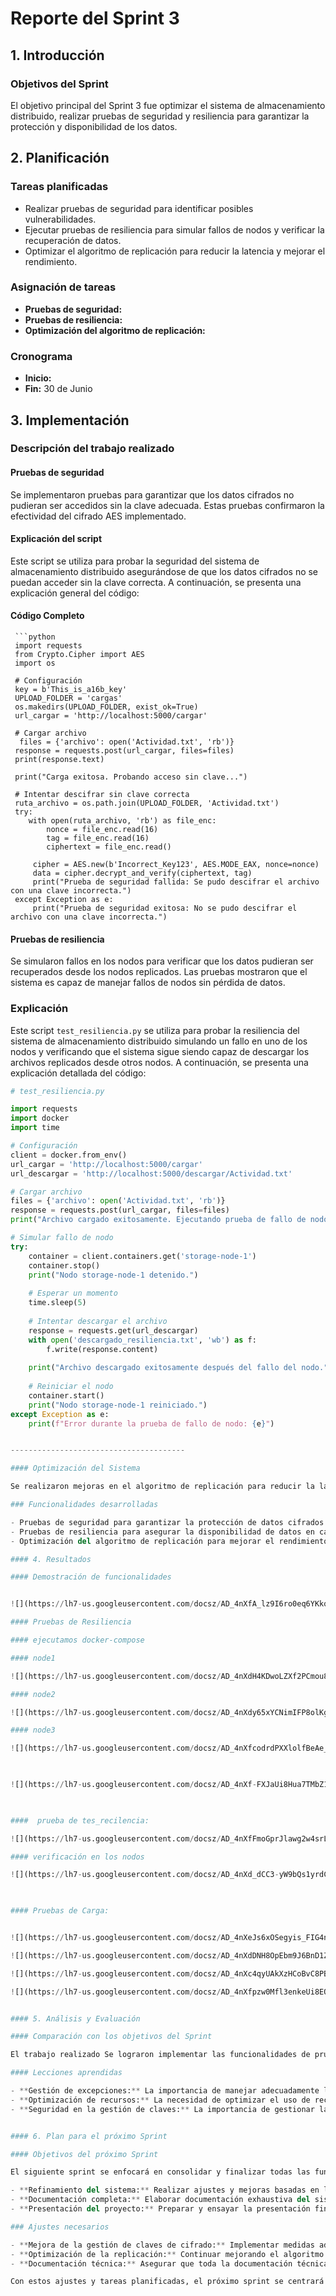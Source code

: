 
# Reporte del Sprint 3

## 1. Introducción

### Objetivos del Sprint

El objetivo principal del Sprint 3 fue optimizar el sistema de almacenamiento distribuido, realizar pruebas de seguridad y resiliencia para garantizar la protección y disponibilidad de los datos.
## 2. Planificación

### Tareas planificadas

- Realizar pruebas de seguridad para identificar posibles vulnerabilidades.
- Ejecutar pruebas de resiliencia para simular fallos de nodos y verificar la recuperación de datos.
- Optimizar el algoritmo de replicación para reducir la latencia y mejorar el rendimiento.

### Asignación de tareas

- **Pruebas de seguridad:** 
- **Pruebas de resiliencia:** 
- **Optimización del algoritmo de replicación:** 

### Cronograma

- **Inicio:** 
- **Fin:** 30 de Junio

## 3. Implementación

### Descripción del trabajo realizado

#### Pruebas de seguridad
Se implementaron pruebas para garantizar que los datos cifrados no pudieran ser accedidos sin la clave adecuada. Estas pruebas confirmaron la efectividad del cifrado AES implementado.

#### Explicación del script

Este script se utiliza para probar la seguridad del sistema de almacenamiento distribuido asegurándose de que los datos cifrados no se puedan acceder sin la clave correcta. A continuación, se presenta una explicación general del código:

#### Código Completo

     ```python
     import requests
     from Crypto.Cipher import AES
     import os

     # Configuración
     key = b'This_is_a16b_key'
     UPLOAD_FOLDER = 'cargas'
     os.makedirs(UPLOAD_FOLDER, exist_ok=True)
     url_cargar = 'http://localhost:5000/cargar'

     # Cargar archivo
      files = {'archivo': open('Actividad.txt', 'rb')}
     response = requests.post(url_cargar, files=files)
     print(response.text)

     print("Carga exitosa. Probando acceso sin clave...")

     # Intentar descifrar sin clave correcta
     ruta_archivo = os.path.join(UPLOAD_FOLDER, 'Actividad.txt')
     try:
        with open(ruta_archivo, 'rb') as file_enc:
            nonce = file_enc.read(16)
            tag = file_enc.read(16)
            ciphertext = file_enc.read()
    
         cipher = AES.new(b'Incorrect_Key123', AES.MODE_EAX, nonce=nonce)
         data = cipher.decrypt_and_verify(ciphertext, tag)
         print("Prueba de seguridad fallida: Se pudo descifrar el archivo con una clave incorrecta.")
     except Exception as e:
         print("Prueba de seguridad exitosa: No se pudo descifrar el archivo con una clave incorrecta.")



#### Pruebas de resiliencia

Se simularon fallos en los nodos para verificar que los datos pudieran ser recuperados desde los nodos replicados. Las pruebas mostraron que el sistema es capaz de manejar fallos de nodos sin pérdida de datos.

### Explicación 

Este script `test_resiliencia.py` se utiliza para probar la resiliencia del sistema de almacenamiento distribuido simulando un fallo en uno de los nodos y verificando que el sistema sigue siendo capaz de descargar los archivos replicados desde otros nodos. A continuación, se presenta una explicación detallada del código:

```python
# test_resiliencia.py

import requests
import docker
import time

# Configuración
client = docker.from_env()
url_cargar = 'http://localhost:5000/cargar'
url_descargar = 'http://localhost:5000/descargar/Actividad.txt'

# Cargar archivo
files = {'archivo': open('Actividad.txt', 'rb')}
response = requests.post(url_cargar, files=files)
print("Archivo cargado exitosamente. Ejecutando prueba de fallo de nodo...")

# Simular fallo de nodo
try:
    container = client.containers.get('storage-node-1')
    container.stop()
    print("Nodo storage-node-1 detenido.")
    
    # Esperar un momento
    time.sleep(5)
    
    # Intentar descargar el archivo
    response = requests.get(url_descargar)
    with open('descargado_resiliencia.txt', 'wb') as f:
        f.write(response.content)
    
    print("Archivo descargado exitosamente después del fallo del nodo.")
    
    # Reiniciar el nodo
    container.start()
    print("Nodo storage-node-1 reiniciado.")
except Exception as e:
    print(f"Error durante la prueba de fallo de nodo: {e}")


---------------------------------------

#### Optimización del Sistema

Se realizaron mejoras en el algoritmo de replicación para reducir la latencia y el tiempo de recuperación de datos. Se verificó que los datos se replicaran en tiempo real en todos los nodos.

### Funcionalidades desarrolladas

- Pruebas de seguridad para garantizar la protección de datos cifrados.
- Pruebas de resiliencia para asegurar la disponibilidad de datos en caso de fallos de nodo.
- Optimización del algoritmo de replicación para mejorar el rendimiento.

#### 4. Resultados

#### Demostración de funcionalidades


![](https://lh7-us.googleusercontent.com/docsz/AD_4nXfA_lz9I6ro0eq6YKkqTt8JMvaafec7Ntj6fU8mDVKniwx-QWfBPgJx4dHeqL9Xx9cBTeCeAhpBybLznXal31fzEGJl62dbu6SNO-iOlBA-HLI3hy_STbAyqkX9pcKr7KJNwWHVZpCsBFoEkPIrg44cdjo?key=nQL0RT6dNr_BeWtx8fgyhA)

#### Pruebas de Resiliencia

#### ejecutamos docker-compose 

#### node1

![](https://lh7-us.googleusercontent.com/docsz/AD_4nXdH4KDwoLZXf2PCmou8N-wpk8BXpX-dpKweq77nV58K_Ou3T6RfGdx_xioHBPinArSglmpnj0P0HTsdoEaKywOA1-rlE_PFEgKSGeKyys1jEYu22OggnHbc4ppL8Kn0LO7jikcDIgOdsWeOAU4uwyApVD5U?key=nQL0RT6dNr_BeWtx8fgyhA)

#### node2

![](https://lh7-us.googleusercontent.com/docsz/AD_4nXdy65xYCNimIFP8olKgo5TZeH6laWYGV89kPxpZxUw9kC36TfdVHl_5gmXeDmqVy8rkTp-x8pY_3TB1lFRaEkD07vFGcsml9koMXIwZZGfp2UHJfkDY9RQHwrGaIDIL6JV9LqppeEl85fxFaR-knhx9g84S?key=nQL0RT6dNr_BeWtx8fgyhA)

#### node3

![](https://lh7-us.googleusercontent.com/docsz/AD_4nXfcodrdPXXlolfBeAe_vYTy1-QPIg5Wa2CIaejhruXgsTG8XKGV0YlYIiB6RWTULaNjgbxGk0dFJ7KzpFNc54ZNQZBd8QYnujKA7ffToVdTlLbj63DTmpHcIGBZiMeBOTbOg49G3jmgWs4BIxhPYcmKegma?key=nQL0RT6dNr_BeWtx8fgyhA)

  

![](https://lh7-us.googleusercontent.com/docsz/AD_4nXf-FXJaUi8Hua7TMbZ1hmOXhAa9ZiKyhPu9Oy2chBdghQsW-BEW-Xn3pKfEOo4pD3zw5vqLgBtWr1hSV8e_3pfhnsstZnQs1yzpYPRCsZen_zKHFUs8pzs75P-q0iDYWCBd1ICev53CW315R_NLRuoBdQQ?key=nQL0RT6dNr_BeWtx8fgyhA)

  

####  prueba de tes_recilencia:

![](https://lh7-us.googleusercontent.com/docsz/AD_4nXfFmoGprJlawg2w4srL3RHF2aM3T1bbBsNWaDMh1M0nvC2UtZ2gO0YlgjAcpJavN9J2uf_pQHF-rKQHD6C79v_6ZjpMvpT_Bs-qvhaYIWNDiOwjNvF_vwptetgBsDWIirUnfhS_lIL8_QhW_U2oOPOcRwA?key=nQL0RT6dNr_BeWtx8fgyhA)

#### verificación en los nodos

![](https://lh7-us.googleusercontent.com/docsz/AD_4nXd_dCC3-yW9bQs1yrdCTfx22IaJVZdoWWJsUG4v0nLexiHgBHHNTc1geqCchJwjg3pvaeUt1ZG4Ry8fvATAo6Qhr7ePaTewfpCOCdd8B7e3Y5q3QXaQwc8yc8BHPXfDaWIE3qJDUDKRbdw_g8fMly5I55vC?key=nQL0RT6dNr_BeWtx8fgyhA)

  

#### Pruebas de Carga:


![](https://lh7-us.googleusercontent.com/docsz/AD_4nXeJs6xOSegyis_FIG4nx14mzKqZm1_rhTUCdpUFsauws0-2Pfj5Vf3lmrmWJpW-GOIICbZh2_Tykgm_Hdw_yax3MvFMtrIFoLRGIvXove-SvGKDrQZ_mg5Ml9bFETTmv4LIeQ3SNg-72NsuKzIpPhW5C44?key=nQL0RT6dNr_BeWtx8fgyhA)

![](https://lh7-us.googleusercontent.com/docsz/AD_4nXdDNH8OpEbm9J6BnD1ZKKk_HdPxYPeqGba_JpRBGr8U2SQ5cZDPTyVm6aFCHKQCtV5yTH7MJYvYWFWNaQHZU2cBIaDwTKWaaIGjCXjnB34Iuwe5yCPBpwywcmFt2UMd0wAZN0woofNynMv9pZ1khWMC9OLX?key=nQL0RT6dNr_BeWtx8fgyhA)

![](https://lh7-us.googleusercontent.com/docsz/AD_4nXc4qyUAkXzHCoBvC8PBa61-gsd1MUg_VmnHjgGIiRWT6bUOyZn9JDfUTo5JOh_1isPPMfzBhZoY1MhxfxSbE-P5TWjRBOBYYkC7I53qWO1ldvDzctJvL5kblepFTvaQnA5bv2DER8jXO8Xwn_K3Mhk42ZI?key=nQL0RT6dNr_BeWtx8fgyhA)![](https://lh7-us.googleusercontent.com/docsz/AD_4nXejVYpWcgLTjk3nSAe1hx3VC8PSxFA6oYRNvLm74wuQS3rwZ-BGyAzpjlP9eE97s-29fipPRZHBiGHKWeYpbuv0OAcxNRE1m1IuQp3aykwnREo20thyiz89cHtDuTON0jcdjgNsIdsIVAxW4YlJiVO7K_g?key=nQL0RT6dNr_BeWtx8fgyhA)

![](https://lh7-us.googleusercontent.com/docsz/AD_4nXfpzw0Mfl3enkeUi8EOLy4VOXLGhagoau3clQcqQTgg3r8PmrZ8cN9NdzYL-aGqylm2DhU8OmGWANr2AzEKU_wMTcv69kojc79y9Va9ALqaHF2c-9dYeB0xXTcVx3KhjiWUg9BLYzc8HT6LToERqnVQ2K6Y?key=nQL0RT6dNr_BeWtx8fgyhA)


#### 5. Análisis y Evaluación

#### Comparación con los objetivos del Sprint

El trabajo realizado Se lograron implementar las funcionalidades de pruebas de seguridad y resiliencia, así como la optimización del sistema no fue completamente, pero si mejoro.

#### Lecciones aprendidas

- **Gestión de excepciones:** La importancia de manejar adecuadamente las excepciones en sistemas distribuidos para garantizar la recuperación de fallos sin comprometer la integridad de los datos.
- **Optimización de recursos:** La necesidad de optimizar el uso de recursos para manejar grandes volúmenes de datos de manera eficiente.
- **Seguridad en la gestión de claves:** La importancia de gestionar las claves de cifrado de manera segura.


#### 6. Plan para el próximo Sprint

#### Objetivos del próximo Sprint

El siguiente sprint se enfocará en consolidar y finalizar todas las funcionalidades del sistema de almacenamiento distribuido. Los objetivos específicos incluyen:

- **Refinamiento del sistema:** Realizar ajustes y mejoras basadas en los resultados de las pruebas realizadas en el Sprint 3.
- **Documentación completa:** Elaborar documentación exhaustiva del sistema, incluyendo manuales de usuario y de instalación.
- **Presentación del proyecto:** Preparar y ensayar la presentación final del proyecto para stakeholders y posibles usuarios.

### Ajustes necesarios

- **Mejora de la gestión de claves de cifrado:** Implementar medidas adicionales para asegurar la gestión segura de las claves de cifrado, basándonos en las lecciones aprendidas durante el Sprint 3.
- **Optimización de la replicación:** Continuar mejorando el algoritmo de replicación para reducir aún más la latencia y asegurar la consistencia de los datos.
- **Documentación técnica:** Asegurar que toda la documentación técnica esté actualizada y sea fácil de entender, para facilitar la adopción y el mantenimiento del sistema por parte de otros desarrolladores y usuarios.

Con estos ajustes y tareas planificadas, el próximo sprint se centrará en pulir y completar el proyecto, asegurando que esté listo para su presentación y posible implementación.


